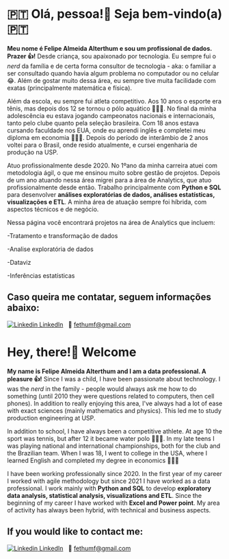 <p align='center'>
  <h1> 🇵🇹 Olá, pessoa!👋 Seja bem-vindo(a) 🇵🇹 </h1>
</p>

**Meu nome é Felipe Almeida Alterthum e sou um profissional de dados. Prazer 👍!**  Desde criança, sou apaixonado por tecnologia. Eu sempre fui o *nerd* da família e de certa forma consultor de tecnologia - aka: o familiar a ser consultado quando havia algum problema no computador ou no celular 😂. Além de gostar muito dessa área, eu sempre tive muita facilidade com exatas (principalmente matemática e física).

Além da escola, eu sempre fui atleta competitivo. Aos 10 anos o esporte era tênis, mas depois dos 12 se tornou o pólo aquático 🤽🤽🤽. No final da minha adolescência eu estava jogando campeonatos nacionais e internacionais, tanto pelo clube quanto pela seleção brasileira. Com 18 anos estava cursando faculdade nos EUA, onde eu aprendi inglês e completei meu diploma em economia 🧑🏼‍✈️. Depois do período de interâmbio de 2 anos voltei para o Brasil, onde resido atualmente, e cursei engenharia de produção na USP. 

Atuo profissionalmente desde 2020. No 1ºano da minha carreira atuei com metodologia ágil, o que me ensinou muito sobre gestão de projetos. Depois de um ano atuando nessa área migrei para a área de Analytics, que atuo profissionalmente desde então. Trabalho principalmente com **Python e SQL** para desenvolver **análises exploratórias de dados, análises estatísticas, visualizações e ETL**. A minha área de atuação sempre foi híbrida, com aspectos técnicos e de negócio.

Nessa página você encontrará projetos na área de Analytics que incluem:

-Tratamento e transformação de dados

-Analise exploratória de dados

-Dataviz

-Inferências estatísticas

## Caso queira me contatar, seguem informações abaixo:
[![Linkedin](https://i.stack.imgur.com/gVE0j.png) LinkedIn](https://www.linkedin.com/in/fethum/)
&nbsp;
📧 fethumf@gmail.com

<p align='center'>
  <h1> Hey, there!👋 Welcome </h1> 
</p>


**My name is Felipe Almeida Alterthum and I am a data professional. A pleasure 👍!** Since I was a child, I have been passionate about technology. I was the *nerd* in the family - people would always ask me how to do something (until 2010 they were questions related to computers, then cell phones). In addition to really enjoying this area, I've always had a lot of ease with exact sciences (mainly mathematics and physics). This led me to study production engineering at USP. 

In addition to school, I have always been a competitive athlete. At age 10 the sport was tennis, but after 12 it became water polo 🤽🤽🤽. In my late teens I was playing national and international championships, both for the club and the Brazilian team. When I was 18, I went to college in the USA, where I learned English and completed my degree in economics 🧑🏼‍✈️

I have been working professionally since 2020. In the first year of my career I worked with agile methodology but since 2021 I have worked as a data professional. I work mainly with **Python and SQL** to develop **exploratory data analysis, statistical analysis, visualizations and ETL**. Since the beginning of my career I have worked with **Excel and Power point**. My area of activity has always been hybrid, with technical and business aspects.

## If you would like to contact me:
[![Linkedin](https://i.stack.imgur.com/gVE0j.png) LinkedIn](https://www.linkedin.com/in/fethum/)
&nbsp;
📧 fethumf@gmail.com




